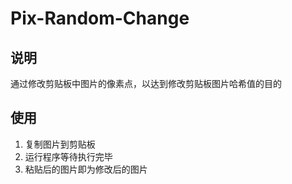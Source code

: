 # Pix-Random-Change

## 说明

通过修改剪贴板中图片的像素点，以达到修改剪贴板图片哈希值的目的

## 使用

1. 复制图片到剪贴板
2. 运行程序等待执行完毕
3. 粘贴后的图片即为修改后的图片